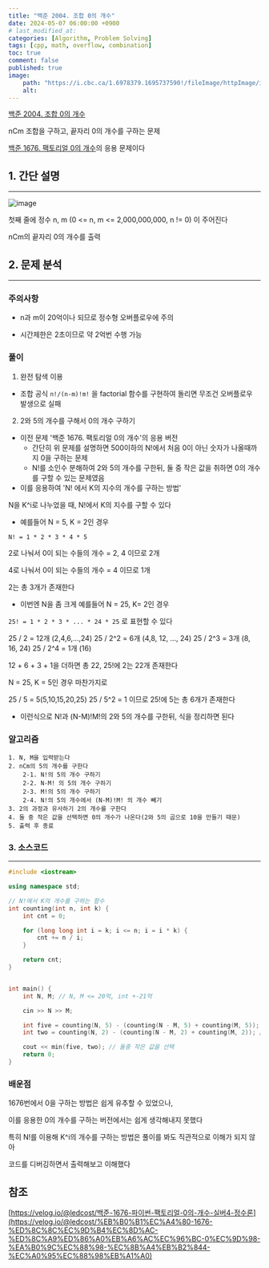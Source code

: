 ```yaml
---
title: "백준 2004. 조합 0의 개수"
date: 2024-05-07 06:00:00 +0900
# last_modified_at: 
categories: [Algorithm, Problem Solving] 
tags: [cpp, math, overflow, combination] 
toc: true
comment: false
published: true
image:
    path: "https://i.cbc.ca/1.6978379.1695737590!/fileImage/httpImage/image.jpg_gen/derivatives/16x9_780/2193471287.jpg"
    alt: 
---
```


[백준 2004. 조합 0의 개수](https://www.acmicpc.net/problem/2004) 

nCm 조합을 구하고, 끝자리 0의 개수를 구하는 문제

[백준 1676. 팩토리얼 0의 개수](https://www.acmicpc.net/problem/1676)의 응용 문제이다


## 1. 간단 설명
---

![image](https://github.com/jinhg0214/jinhg0214.github.io/assets/70011316/88347488-698c-49b9-b5b7-7db47fec614c)

첫째 줄에 정수 n, m (0 <= n, m <= 2,000,000,000, n != 0) 이 주어진다

nCm의 끝자리 0의 개수를 출력

## 2. 문제 분석
---

### 주의사항
- n과 m이 20억이나 되므로 정수형 오버플로우에 주의

- 시간제한은 2초이므로 약 2억번 수행 가능

### 풀이
1. 완전 탐색 이용
- 조합 공식 `n!/(n-m)!m!` 을 factorial 함수를 구현하여 돌리면 무조건 오버플로우 발생으로 실패

2. 2와 5의 개수를 구해서 0의 개수 구하기
- 이전 문제 '백준 1676. 팩토리얼 0의 개수'의 응용 버전
	- 간단히 위 문제를 설명하면 500이하의 N!에서 처음 0이 아닌 숫자가 나올때까지 0을 구하는 문제
	- N!를 소인수 분해하여 2와 5의 개수를 구한뒤, 둘 중 작은 값을 취하면 0의 개수를 구할 수 있는 문제였음
- 이를 응용하여 'N! 에서 K의 지수의 개수를 구하는 방법'

N을 K^i로 나누었을 때, N!에서 K의 지수를 구할 수 있다

- 예를들어 N = 5, K = 2인 경우

`N! = 1 * 2 * 3 * 4 * 5`

2로 나눠서 0이 되는 수들의 개수 = 2, 4 이므로 2개

4로 나눠서 0이 되는 수들의 개수 = 4 이므로 1개

2는 총 3개가 존재한다

- 이번엔 N을 좀 크게 예를들어 N = 25, K= 2인 경우

`25! = 1 * 2 * 3 * ... * 24 * 25` 로 표현할 수 있다

25 / 2 = 12개 (2,4,6,...,24) 
25 / 2^2 = 6개 (4,8, 12, ..., 24)
25 / 2^3 = 3개 (8, 16, 24)
25 / 2^4 = 1개 (16)

12 + 6 + 3 + 1을 더하면 총 22, 25!에 2는 22개 존재한다

N = 25, K = 5인 경우 마찬가지로

25 / 5 = 5(5,10,15,20,25) 
25 / 5^2 = 1 이므로
25!에 5는 총 6개가 존재한다

- 이런식으로 N!과 (N-M)!M!의 2와 5의 개수를 구한뒤, 식을 정리하면 된다
  

### 알고리즘
```
1. N, M을 입력받는다
2. nCm의 5의 개수를 구한다
	2-1. N!의 5의 개수 구하기
	2-2. N-M! 의 5의 개수 구하기
	2-3. M!의 5의 개수 구하기
	2-4. N!의 5의 개수에서 (N-M)!M! 의 개수 빼기
3. 2의 과정과 유사하기 2의 개수를 구한다
4. 둘 중 작은 값을 선택하면 0의 개수가 나온다(2와 5의 곱으로 10을 만들기 때문)
5. 출력 후 종료
```

### 3. 소스코드
---

```cpp
#include <iostream>

using namespace std;

// N!에서 K의 개수를 구하는 함수 
int counting(int n, int k) {
	int cnt = 0;

	for (long long int i = k; i <= n; i = i * k) {
		cnt += n / i;
	}

	return cnt;
}


int main() {
	int N, M; // N, M <= 20억, int +-21억

	cin >> N >> M;

	int five = counting(N, 5) - (counting(N - M, 5) + counting(M, 5)); 
	int two = counting(N, 2) - (counting(N - M, 2) + counting(M, 2)); // 합은 21억을 넘지 못함

	cout << min(five, two); // 둘중 작은 값을 선택 
	return 0;
}

```

### 배운점
1676번에서 0을 구하는 방법은 쉽게 유추할 수 있었으나, 

이를 응용한 0의 개수를 구하는 버전에서는 쉽게 생각해내지 못했다

특히 N!를 이용해 K^i의 개수를 구하는 방법은 풀이를 봐도 직관적으로 이해가 되지 않아 

코드를 디버깅하면서 출력해보고 이해했다


## 참조

[https://velog.io/@ledcost/백준-1676-파이썬-팩토리얼-0의-개수-실버4-정수론](https://velog.io/@ledcost/%EB%B0%B1%EC%A4%80-1676-%ED%8C%8C%EC%9D%B4%EC%8D%AC-%ED%8C%A9%ED%86%A0%EB%A6%AC%EC%96%BC-0%EC%9D%98-%EA%B0%9C%EC%88%98-%EC%8B%A4%EB%B2%844-%EC%A0%95%EC%88%98%EB%A1%A0)